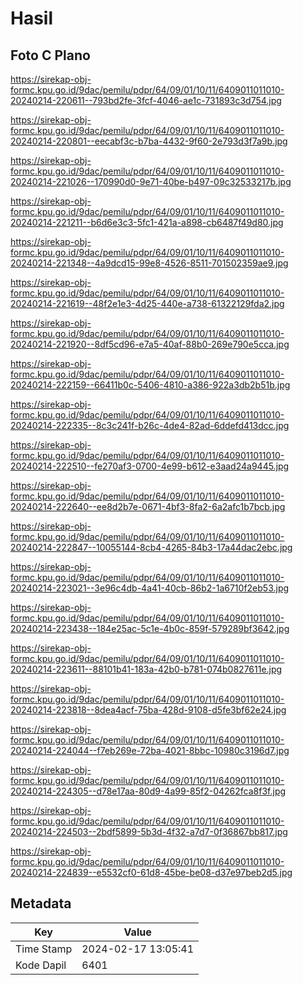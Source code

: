 # Hasil

## Foto C Plano

https://sirekap-obj-formc.kpu.go.id/9dac/pemilu/pdpr/64/09/01/10/11/6409011011010-20240214-220611--793bd2fe-3fcf-4046-ae1c-731893c3d754.jpg

https://sirekap-obj-formc.kpu.go.id/9dac/pemilu/pdpr/64/09/01/10/11/6409011011010-20240214-220801--eecabf3c-b7ba-4432-9f60-2e793d3f7a9b.jpg

https://sirekap-obj-formc.kpu.go.id/9dac/pemilu/pdpr/64/09/01/10/11/6409011011010-20240214-221026--170990d0-9e71-40be-b497-09c32533217b.jpg

https://sirekap-obj-formc.kpu.go.id/9dac/pemilu/pdpr/64/09/01/10/11/6409011011010-20240214-221211--b6d6e3c3-5fc1-421a-a898-cb6487f49d80.jpg

https://sirekap-obj-formc.kpu.go.id/9dac/pemilu/pdpr/64/09/01/10/11/6409011011010-20240214-221348--4a9dcd15-99e8-4526-8511-701502359ae9.jpg

https://sirekap-obj-formc.kpu.go.id/9dac/pemilu/pdpr/64/09/01/10/11/6409011011010-20240214-221619--48f2e1e3-4d25-440e-a738-61322129fda2.jpg

https://sirekap-obj-formc.kpu.go.id/9dac/pemilu/pdpr/64/09/01/10/11/6409011011010-20240214-221920--8df5cd96-e7a5-40af-88b0-269e790e5cca.jpg

https://sirekap-obj-formc.kpu.go.id/9dac/pemilu/pdpr/64/09/01/10/11/6409011011010-20240214-222159--66411b0c-5406-4810-a386-922a3db2b51b.jpg

https://sirekap-obj-formc.kpu.go.id/9dac/pemilu/pdpr/64/09/01/10/11/6409011011010-20240214-222335--8c3c241f-b26c-4de4-82ad-6ddefd413dcc.jpg

https://sirekap-obj-formc.kpu.go.id/9dac/pemilu/pdpr/64/09/01/10/11/6409011011010-20240214-222510--fe270af3-0700-4e99-b612-e3aad24a9445.jpg

https://sirekap-obj-formc.kpu.go.id/9dac/pemilu/pdpr/64/09/01/10/11/6409011011010-20240214-222640--ee8d2b7e-0671-4bf3-8fa2-6a2afc1b7bcb.jpg

https://sirekap-obj-formc.kpu.go.id/9dac/pemilu/pdpr/64/09/01/10/11/6409011011010-20240214-222847--10055144-8cb4-4265-84b3-17a44dac2ebc.jpg

https://sirekap-obj-formc.kpu.go.id/9dac/pemilu/pdpr/64/09/01/10/11/6409011011010-20240214-223021--3e96c4db-4a41-40cb-86b2-1a6710f2eb53.jpg

https://sirekap-obj-formc.kpu.go.id/9dac/pemilu/pdpr/64/09/01/10/11/6409011011010-20240214-223438--184e25ac-5c1e-4b0c-859f-579289bf3642.jpg

https://sirekap-obj-formc.kpu.go.id/9dac/pemilu/pdpr/64/09/01/10/11/6409011011010-20240214-223611--88101b41-183a-42b0-b781-074b0827611e.jpg

https://sirekap-obj-formc.kpu.go.id/9dac/pemilu/pdpr/64/09/01/10/11/6409011011010-20240214-223818--8dea4acf-75ba-428d-9108-d5fe3bf62e24.jpg

https://sirekap-obj-formc.kpu.go.id/9dac/pemilu/pdpr/64/09/01/10/11/6409011011010-20240214-224044--f7eb269e-72ba-4021-8bbc-10980c3196d7.jpg

https://sirekap-obj-formc.kpu.go.id/9dac/pemilu/pdpr/64/09/01/10/11/6409011011010-20240214-224305--d78e17aa-80d9-4a99-85f2-04262fca8f3f.jpg

https://sirekap-obj-formc.kpu.go.id/9dac/pemilu/pdpr/64/09/01/10/11/6409011011010-20240214-224503--2bdf5899-5b3d-4f32-a7d7-0f36867bb817.jpg

https://sirekap-obj-formc.kpu.go.id/9dac/pemilu/pdpr/64/09/01/10/11/6409011011010-20240214-224839--e5532cf0-61d8-45be-be08-d37e97beb2d5.jpg


## Metadata

| Key        | Value               |
| ---------- | ------------------- |
| Time Stamp | 2024-02-17 13:05:41 |
| Kode Dapil | 6401                |



